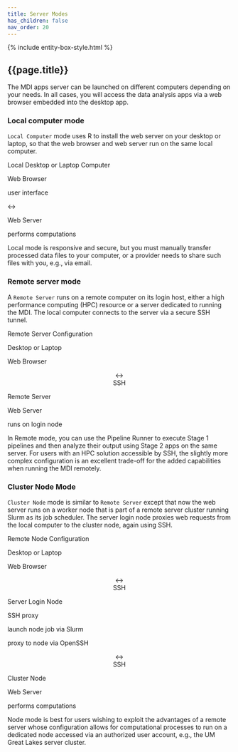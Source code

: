 ```yaml
---
title: Server Modes
has_children: false
nav_order: 20
---
```


{% include entity-box-style.html %}

## {{page.title}}

The MDI apps server can be launched on different computers
depending on your needs. In all cases, you will access the data
analysis apps via a web browser embedded into the desktop app.

### Local computer mode 

`Local Computer` mode uses R to install the web server
on your desktop or laptop, so that the web browser and web
server run on the same local computer.

<div class="entityBox outerBox">
    <p class='entityBoxLabel'>Local Desktop or Laptop Computer</p>
    <div class="entityBox inlineBox">
        <p class='entityBoxLabel'>Web Browser</p>
        <p>user interface</p>
    </div>
    <div class="diagramArrow">&harr;</div>
    <div class="entityBox inlineBox">
        <p class='entityBoxLabel'>Web Server</p>
        <p>performs computations</p>
    </div>
</div>

Local mode is responsive and secure, but you must manually transfer 
processed data files to your computer, or a provider needs to share
such files with you, e.g., via email.

### Remote server mode 

A `Remote Server` runs on a 
remote computer on its login host, either a high performance computing (HPC) 
resource or a server dedicated to running the MDI. 
The local computer connects to the server via a secure SSH tunnel.

<div class="entityBox outerBox">
    <p class='entityBoxLabel'>Remote Server Configuration</p>
    <div class="entityBox inlineBox">
        <p class='entityBoxLabel'>Desktop or Laptop</p>
        <div class="entityBox inlineBox">
            <p class='entityBoxLabel'>Web Browser</p>
        </div>
    </div>
    <div class="inlineBox" style="text-align: center;">
        <div class="diagramArrow">&harr;</div>
        <div>SSH</div>
    </div>
    <div class="entityBox inlineBox">
        <p class='entityBoxLabel'>Remote Server</p>
        <div class="entityBox inlineBox">
            <p class='entityBoxLabel'>Web Server</p>
            <p>runs on login node</p>
        </div>
    </div>
</div>

In Remote mode, you can use the Pipeline Runner to
execute Stage 1 pipelines and then analyze their output using Stage 2 apps on the same server. 
For users with an HPC solution accessible by SSH, the slightly more complex configuration is 
an excellent trade-off for the added capabilities when running the MDI remotely.

### Cluster Node Mode 

`Cluster Node` mode is similar to `Remote Server` except that now
the web server runs on a worker node that is part of a remote server cluster 
running Slurm as its job scheduler. The server login node proxies web requests 
from the local computer to the cluster node, again using SSH.

<div class="entityBox outerBox">
    <p class='entityBoxLabel'>Remote Node Configuration</p>
    <div class="entityBox inlineBox">
        <p class='entityBoxLabel'>Desktop or Laptop</p>
        <div class="entityBox inlineBox">
            <p class='entityBoxLabel'>Web Browser</p>
        </div>
    </div>
    <div class="inlineBox" style="text-align: center;">
        <div class="diagramArrow">&harr;</div>
        <div>SSH</div>
    </div>
    <div class="entityBox inlineBox">
        <p class='entityBoxLabel'>Server Login Node</p>
        <div class="entityBox inlineBox">
            <p class='entityBoxLabel'>SSH proxy</p>
            <p>launch node job via Slurm</p>            
            <p>proxy to node via OpenSSH</p>
        </div>
    </div>
    <div class="inlineBox" style="text-align: center;">
        <div class="diagramArrow">&harr;</div>
        <div>SSH</div>
    </div>
    <div class="entityBox inlineBox">
        <p class='entityBoxLabel'>Cluster Node</p>
        <div class="entityBox inlineBox">
            <p class='entityBoxLabel'>Web Server</p>
            <p>performs computations</p>
        </div>
    </div>
</div>

Node mode is best for users wishing to exploit the advantages of a remote
server whose configuration allows for computational processes to run on a dedicated node 
accessed via an authorized user account, e.g., the UM Great Lakes server cluster.
